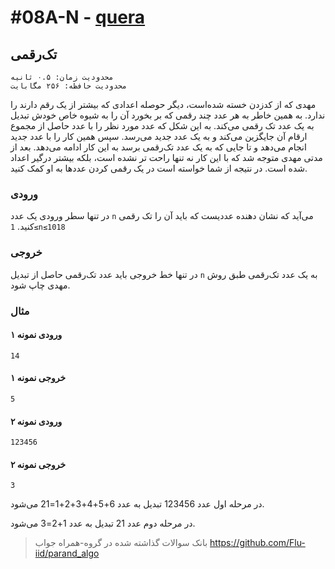 # #08A-N - [quera](https://quera.org/problemset/3539)

## تک‌رقمی

    محدودیت زمان: ۰.۵ ثانیه
    محدودیت حافظه: ۲۵۶ مگابایت

مهدی که از کدزدن خسته شده‌است، دیگر حوصله اعدادی که بیشتر از یک رقم دارند را ندارد. به همین خاطر به هر عدد چند رقمی که بر بخورد آن را به شیوه خاص خودش تبدیل به یک عدد تک رقمی می‌کند. به این شکل که عدد مورد نظر را با عدد حاصل از مجموع ارقام آن جایگزین می‌کند و به یک عدد جدید می‌رسد. سپس همین کار را با عدد جدید انجام می‌دهد و تا جایی که به یک عدد تک‌رقمی برسد به این کار ادامه می‌دهد. بعد از مدتی مهدی متوجه شد که با این کار نه تنها راحت تر نشده است، بلکه بیشتر درگیر اعداد شده است. در نتیجه از شما خواسته است در یک رقمی کردن عددها به او کمک کنید.

### ورودی

در تنها سطر ورودی یک عدد `n` می‌آید که نشان دهنده عددیست که باید آن‌ را تک رقمی کنید.
`1≤n≤1018`

### خروجی

در تنها خط خروجی باید عدد تک‌رقمی حاصل از تبدیل `n` به یک عدد تک‌رقمی طبق روش مهدی چاپ شود.

### مثال

#### ورودی نمونه ۱

`14`

#### خروجی نمونه ۱

`5`

#### ورودی نمونه ۲

`123456`

#### خروجی نمونه ۲

`3`

در مرحله اول عدد 123456 تبدیل به عدد 6+5+4+3+2+1=21 می‌شود.

در مرحله دوم عدد 21 تبدیل به عدد 1+2=3 می‌شود.

> بانک سوالات گذاشته شده در گروه-همراه جواب
> https://github.com/Flu-iid/parand_algo
